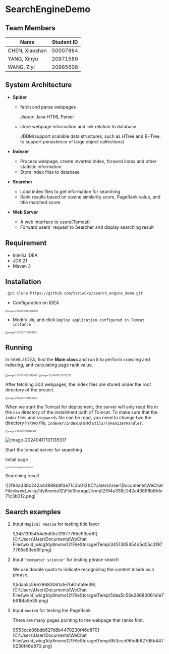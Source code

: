 # SearchEngineDemo

## Team Members

| Name           | Student ID |
| -------------- | ---------- |
| CHEN, Xiaoshan | 50007864   |
| YANG, Xinyu    | 20971580   |
| WANG, Ziyi     | 20985608   |

## System Architecture

* **Spider**

  * fetch and parse webpages 

    Jsoup: Java HTML Parser

  * store webpage information and link relation to database

    JDBM(support scalable data structures, such as HTree and B+Tree, to support persistence of large object collections)

* **Indexer**

  * Process webpage, create inverted index, forward index and other statistic information
  * Store index files to database

* **Searcher**

  * Load index files to get information for searching
  * Rank results based on cosine similarity score, PageRank value, and title matched score

* **Web Server**

  * A web interface to users(Tomcat)
  * Forward users' request to Searcher and display searching result

## Requirement

- IntelliJ IDEA
- JDK 21
- Maven 3


## Installation

```
 git clone https://github.com/SariaCxs/search_engine_demo.git
```

* Configuration on IDEA

<img src="C:\Users\User\AppData\Roaming\Typora\typora-user-images\image-20240410222900320.png" alt="image-20240410222900320" style="zoom: 50%;" />

* Modify `URL`  and click `Deploy application configured in Tomcat instance`

<img src="C:\Users\User\AppData\Roaming\Typora\typora-user-images\image-20240417110458687.png" alt="image-20240417110458687" style="zoom:50%;" />



## Running 

In IntelliJ IDEA, find the **Main class** and run it to perform crawling and indexing, and calculating page rank value.

<img src="C:\Users\User\AppData\Roaming\Typora\typora-user-images\image-20240410223312080.png" alt="image-20240410223312080" style="zoom:50%;" />

<img src="C:\Users\User\AppData\Roaming\Typora\typora-user-images\image-20240410233702276.png" alt="image-20240410233702276" style="zoom:50%;" />

After fetching 304 webpages, the index files are stored under the root directory of the project. 

<img src="C:\Users\User\AppData\Roaming\Typora\typora-user-images\image-20240417131933633.png" alt="image-20240417131933633" style="zoom:50%;" />

When we start the Tomcat for deployment, the server will only read file in the `bin` directory of the installment path of Tomcat. To make sure that the `index` files and `stopwords` file can be read, you need to change two the directory in two file, `indexer/IndexDB` and `utils/TokenizerHandler`.

<img src="C:\Users\User\AppData\Roaming\Typora\typora-user-images\image-20240417101104907.png" alt="image-20240417101104907" style="zoom:50%;" />

![image-20240417101135317](C:\Users\User\AppData\Roaming\Typora\typora-user-images\image-20240417101135317.png)

Start the tomcat server for searching

Initial page 

<img src="C:\Users\User\Documents\WeChat Files\wxid_wicg1dy8nxmo12\FileStorage\Temp\22845195dfd799fdd96cb4ca54bbf39.png" alt="22845195dfd799fdd96cb4ca54bbf39" style="zoom: 33%;" />

Searching result 

![2f94a338c242a43898b8fde71c3b012](C:\Users\User\Documents\WeChat Files\wxid_wicg1dy8nxmo12\FileStorage\Temp\2f94a338c242a43898b8fde71c3b012.png)

## Search examples

1. Input `Magical Rescue` for testing title favor

   ![3451305454d5d05c31977765e93ed6f](C:\Users\User\Documents\WeChat Files\wxid_wicg1dy8nxmo12\FileStorage\Temp\3451305454d5d05c31977765e93ed6f.png)

2. Input `"computer science"` for testing phrase search

   We use double quota to indicate recognizing the content inside as a phrase.

   ![5daa5c56e28683061a1e7b61bfa9e39](C:\Users\User\Documents\WeChat Files\wxid_wicg1dy8nxmo12\FileStorage\Temp\5daa5c56e28683061a1e7b61bfa9e39.png)

3. Input `movie`s for testing the PageRank 

   There are many pages pointing to the webpage that ranks first.

   ![953cce06bdb627d8b4470230f46d870](C:\Users\User\Documents\WeChat Files\wxid_wicg1dy8nxmo12\FileStorage\Temp\953cce06bdb627d8b4470230f46d870.png)
